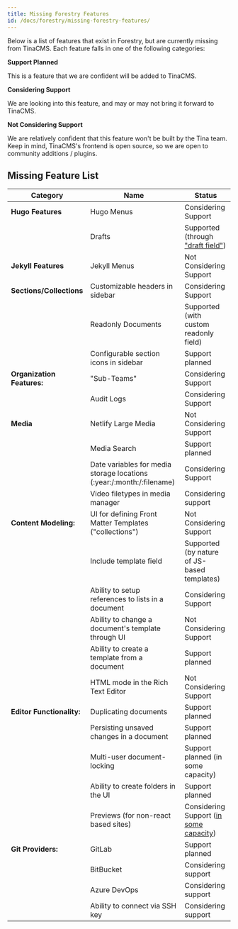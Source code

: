 ```yaml
---
title: Missing Forestry Features
id: /docs/forestry/missing-forestry-features/
---
```


Below is a list of features that exist in Forestry, but are currently missing from TinaCMS. Each feature falls in one of the following categories:

**Support Planned**

This is a feature that we are confident will be added to TinaCMS.

**Considering Support**

We are looking into this feature, and may or may not bring it forward to TinaCMS.

**Not Considering Support**

We are relatively confident that this feature won't be built by the Tina team.
Keep in mind, TinaCMS's frontend is open source, so we are open to community additions / plugins.

## Missing Feature List

| Category                   | Name                                                                     | Status                                                                                                   |
| -------------------------- | ------------------------------------------------------------------------ | -------------------------------------------------------------------------------------------------------- |
| **Hugo Features**          | Hugo Menus                                                               | Considering Support                                                                                      |
|                            | Drafts                                                                   | Supported (through ["draft field"](/docs/forestry/drafts/))                                              |
| **Jekyll Features**        | Jekyll Menus                                                             | Not Considering Support                                                                                  |
| **Sections/Collections**   | Customizable headers in sidebar                                          | Considering Support                                                                                      |
|                            | Readonly Documents                                                       | Supported (with custom readonly field)                                                                   |
|                            | Configurable section icons in sidebar                                    | Support planned                                                                                          |
| **Organization Features:** | "Sub-Teams"                                                              | Considering Support                                                                                      |
|                            | Audit Logs                                                               | Considering Support                                                                                      |
| **Media**                  | Netlify Large Media                                                      | Not Considering Support                                                                                  |
|                            | Media Search                                                             | Support planned                                                                                          |
|                            | Date variables for media storage locations (\:year:/\:month:/\:filename) | Considering Support                                                                                      |
|                            | Video filetypes in media manager                                         | Considering support                                                                                      |
| **Content Modeling:**      | UI for defining Front Matter Templates ("collections")                   | Not Considering Support                                                                                  |
|                            | Include template field                                                   | Supported (by nature of JS-based templates)                                                              |
|                            | Ability to setup references to lists in a document                       | Considering Support                                                                                      |
|                            | Ability to change a document's template through UI                       | Not Considering Support                                                                                  |
|                            | Ability to create a template from a document                             | Support planned                                                                                          |
|                            | HTML mode in the Rich Text Editor                                        | Not Considering Support                                                                                  |
| **Editor Functionality:**  | Duplicating documents                                                    | Support planned                                                                                          |
|                            | Persisting unsaved changes in a document                                 | Support planned                                                                                          |
|                            | Multi-user document-locking                                              | Support planned (in some capacity)                                                                       |
|                            | Ability to create folders in the UI                                      | Support planned                                                                                          |
|                            | Previews (for non-react based sites)                                     | Considering Support (<a href="https://github.com/tinacms/tinacms/discussions/3509">in some capacity</a>) |
| **Git Providers:**         | GitLab                                                                   | Support planned                                                                                          |
|                            | BitBucket                                                                | Considering support                                                                                      |
|                            | Azure DevOps                                                             | Considering support                                                                                      |
|                            | Ability to connect via SSH key                                           | Considering support                                                                                      |
